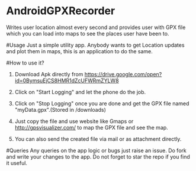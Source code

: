# AndroidGPXRecorder
Writes user location almost every second and provides user with GPX file which you can load into maps to see the places user have been to.

#Usage
Just a simple utility app. Anybody wants to get Location updates and plot them in maps, this is an application to do the same.

#How to use it?
1) Download Apk directly from https://drive.google.com/open?id=0BymsuEjCS8HMR1dZcUFWRmZYLW8

2) Click on "Start Logging" and let the phone do the job.

3) Click on "Stop Logging" once you are done and get the GPX file named "myData.gpx".(Stored in /downloads)

4) Just copy the file and use website like Gmaps or http://gpsvisualizer.com/ to map the GPX file and see the map.

5) You can also send the created file via mail or as attachment directly.

#Queries
Any queries on the app logic or bugs just raise an issue. Do fork and write your changes to the app. 
Do not forget to star the repo if you find it useful.
